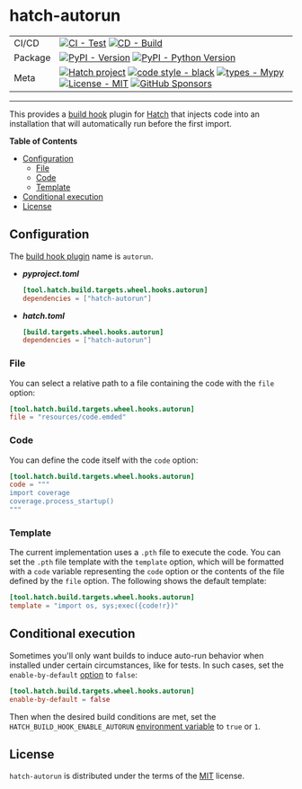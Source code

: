 # hatch-autorun

| | |
| --- | --- |
| CI/CD | [![CI - Test](https://github.com/ofek/hatch-autorun/actions/workflows/test.yml/badge.svg)](https://github.com/ofek/hatch-autorun/actions/workflows/test.yml) [![CD - Build](https://github.com/ofek/hatch-autorun/actions/workflows/build.yml/badge.svg)](https://github.com/ofek/hatch-autorun/actions/workflows/build.yml) |
| Package | [![PyPI - Version](https://img.shields.io/pypi/v/hatch-autorun.svg?logo=pypi&label=PyPI&logoColor=gold)](https://pypi.org/project/hatch-autorun/) [![PyPI - Python Version](https://img.shields.io/pypi/pyversions/hatch-autorun.svg?logo=python&label=Python&logoColor=gold)](https://pypi.org/project/hatch-autorun/) |
| Meta | [![Hatch project](https://img.shields.io/badge/%F0%9F%A5%9A-Hatch-4051b5.svg)](https://github.com/pypa/hatch) [![code style - black](https://img.shields.io/badge/code%20style-black-000000.svg)](https://github.com/psf/black) [![types - Mypy](https://img.shields.io/badge/types-Mypy-blue.svg)](https://github.com/ambv/black) [![License - MIT](https://img.shields.io/badge/license-MIT-9400d3.svg)](https://spdx.org/licenses/) [![GitHub Sponsors](https://img.shields.io/github/sponsors/ofek?logo=GitHub%20Sponsors&style=social)](https://github.com/sponsors/ofek) |

-----

This provides a [build hook](https://hatch.pypa.io/latest/config/build/#build-hooks) plugin for [Hatch](https://github.com/pypa/hatch) that injects code into an installation that will automatically run before the first import.

**Table of Contents**

- [Configuration](#configuration)
  - [File](#file)
  - [Code](#code)
  - [Template](#template)
- [Conditional execution](#conditional-execution)
- [License](#license)

## Configuration

The [build hook plugin](https://hatch.pypa.io/latest/plugins/build-hook/) name is `autorun`.

- ***pyproject.toml***

    ```toml
    [tool.hatch.build.targets.wheel.hooks.autorun]
    dependencies = ["hatch-autorun"]
    ```

- ***hatch.toml***

    ```toml
    [build.targets.wheel.hooks.autorun]
    dependencies = ["hatch-autorun"]
    ```

### File

You can select a relative path to a file containing the code with the `file` option:

```toml
[tool.hatch.build.targets.wheel.hooks.autorun]
file = "resources/code.emded"
```

### Code

You can define the code itself with the `code` option:

```toml
[tool.hatch.build.targets.wheel.hooks.autorun]
code = """
import coverage
coverage.process_startup()
"""
```

### Template

The current implementation uses a `.pth` file to execute the code. You can set the `.pth` file template with the `template` option, which will be formatted with a `code` variable representing the `code` option or the contents of the file defined by the `file` option. The following shows the default template:

```toml
[tool.hatch.build.targets.wheel.hooks.autorun]
template = "import os, sys;exec({code!r})"
```

## Conditional execution

Sometimes you'll only want builds to induce auto-run behavior when installed under certain circumstances, like for tests. In such cases, set the `enable-by-default` [option](https://hatch.pypa.io/latest/config/build/#conditional-execution) to `false`:

```toml
[tool.hatch.build.targets.wheel.hooks.autorun]
enable-by-default = false
```

Then when the desired build conditions are met, set the `HATCH_BUILD_HOOK_ENABLE_AUTORUN` [environment variable](https://hatch.pypa.io/latest/config/build/#environment-variables) to `true` or `1`.

## License

`hatch-autorun` is distributed under the terms of the [MIT](https://spdx.org/licenses/MIT.html) license.
